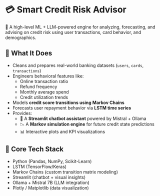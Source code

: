 # 💳 Smart Credit Risk Advisor

🧠 A high-level ML + LLM-powered engine for analyzing, forecasting, and advising on credit risk using user transactions, card behavior, and demographics.

## 🚀 What It Does

- Cleans and prepares real-world banking datasets (`users`, `cards`, `transactions`)
- Engineers behavioral features like:
  - Online transaction ratio
  - Refund frequency
  - Monthly average spend
  - Credit utilization trends
- Models **credit score transitions using Markov Chains**
- Forecasts user repayment behavior via **LSTM time series**
- Provides:
  - 🤖 A **Streamlit chatbot assistant** powered by Mistral + Ollama
  - 📉 A **Markov simulation engine** for future credit state predictions
  - 📊 Interactive plots and KPI visualizations

## 🧠 Core Tech Stack

- Python (Pandas, NumPy, Scikit-Learn)
- LSTM (TensorFlow/Keras)
- Markov Chains (custom transition matrix modeling)
- Streamlit (chatbot + visual insights)
- Ollama + Mistral 7B (LLM integration)
- Plotly / Matplotlib (data visualization)

